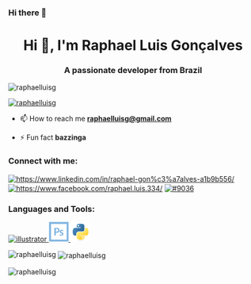 ### Hi there 👋

<h1 align="center">Hi 👋, I'm Raphael Luis Gonçalves</h1>
<h3 align="center">A passionate developer from Brazil</h3>

<p align="left"> <img src="https://komarev.com/ghpvc/?username=raphaelluisg&label=Profile%20views&color=0e75b6&style=flat" alt="raphaelluisg" /> </p>

<p align="left"> <a href="https://github.com/ryo-ma/github-profile-trophy"><img src="https://github-profile-trophy.vercel.app/?username=raphaelluisg" alt="raphaelluisg" /></a> </p>

- 📫 How to reach me **raphaelluisg@gmail.com**

- ⚡ Fun fact **bazzinga**

<h3 align="left">Connect with me:</h3>
<p align="left">
<a href="https://linkedin.com/in/https://www.linkedin.com/in/raphael-gon%c3%a7alves-a1b9b556/" target="blank"><img align="center" src="https://raw.githubusercontent.com/rahuldkjain/github-profile-readme-generator/master/src/images/icons/Social/linked-in-alt.svg" alt="https://www.linkedin.com/in/raphael-gon%c3%a7alves-a1b9b556/" height="30" width="40" /></a>
<a href="https://fb.com/https://www.facebook.com/raphael.luis.334/" target="blank"><img align="center" src="https://raw.githubusercontent.com/rahuldkjain/github-profile-readme-generator/master/src/images/icons/Social/facebook.svg" alt="https://www.facebook.com/raphael.luis.334/" height="30" width="40" /></a>
<a href="https://discord.gg/#9036" target="blank"><img align="center" src="https://raw.githubusercontent.com/rahuldkjain/github-profile-readme-generator/master/src/images/icons/Social/discord.svg" alt="#9036" height="30" width="40" /></a>
</p>

<h3 align="left">Languages and Tools:</h3>
<p align="left"> <a href="https://www.adobe.com/in/products/illustrator.html" target="_blank"> <img src="https://www.vectorlogo.zone/logos/adobe_illustrator/adobe_illustrator-icon.svg" alt="illustrator" width="40" height="40"/> </a> <a href="https://www.photoshop.com/en" target="_blank"> <img src="https://raw.githubusercontent.com/devicons/devicon/master/icons/photoshop/photoshop-line.svg" alt="photoshop" width="40" height="40"/> </a> <a href="https://www.python.org" target="_blank"> <img src="https://raw.githubusercontent.com/devicons/devicon/master/icons/python/python-original.svg" alt="python" width="40" height="40"/> </a> </p>

<p><img align="left" src="https://github-readme-stats.vercel.app/api/top-langs?username=raphaelluisg&show_icons=true&locale=en&layout=compact" alt="raphaelluisg" /></p>

<p>&nbsp;<img align="center" src="https://github-readme-stats.vercel.app/api?username=raphaelluisg&show_icons=true&locale=en" alt="raphaelluisg" /></p>

<p><img align="center" src="https://github-readme-streak-stats.herokuapp.com/?user=raphaelluisg&" alt="raphaelluisg" /></p>


